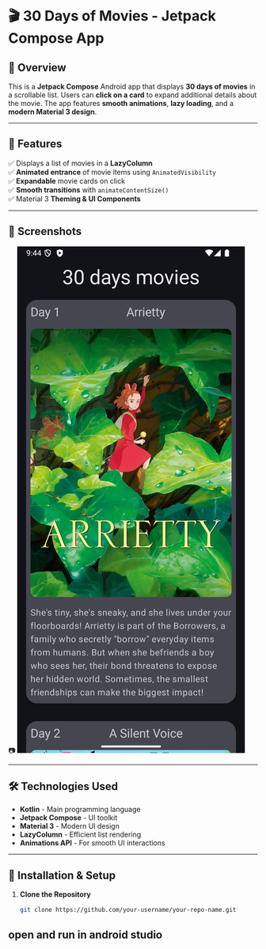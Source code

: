 # 🎬 30 Days of Movies - Jetpack Compose App

## 📌 **Overview**
This is a **Jetpack Compose** Android app that displays **30 days of movies** in a scrollable list. Users can **click on a card** to expand additional details about the movie. The app features **smooth animations**, **lazy loading**, and a **modern Material 3 design**.

---

## 🚀 **Features**
✅ Displays a list of movies in a **LazyColumn**  
✅ **Animated entrance** of movie items using `AnimatedVisibility`  
✅ **Expandable** movie cards on click  
✅ **Smooth transitions** with `animateContentSize()`  
✅ Material 3 **Theming & UI Components**

---

## 📸 **Screenshots**
📷 ![img.png](img.png)

---

## 🛠 **Technologies Used**
- **Kotlin** - Main programming language
- **Jetpack Compose** - UI toolkit
- **Material 3** - Modern UI design
- **LazyColumn** - Efficient list rendering
- **Animations API** - For smooth UI interactions

---

## 🔨 **Installation & Setup**
1. **Clone the Repository**
   ```sh
   git clone https://github.com/your-username/your-repo-name.git
open and run in android studio 
---


